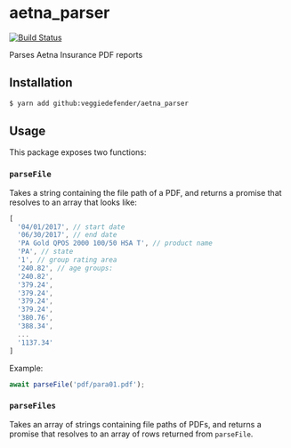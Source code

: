 # aetna_parser

[![Build Status](https://travis-ci.org/veggiedefender/aetna_parser.svg?branch=master)](https://travis-ci.org/veggiedefender/aetna_parser)

Parses Aetna Insurance PDF reports

## Installation

```bash
$ yarn add github:veggiedefender/aetna_parser
```

## Usage
This package exposes two functions:

### `parseFile`

Takes a string containing the file path of a PDF, and returns a promise that resolves to an array
that looks like:

```js
[
  '04/01/2017', // start date
  '06/30/2017', // end date
  'PA Gold QPOS 2000 100/50 HSA T', // product name
  'PA', // state
  '1', // group rating area
  '240.82', // age groups:
  '240.82',
  '379.24',
  '379.24',
  '379.24',
  '379.24',
  '380.76',
  '388.34',
  ...
  '1137.34'
]
```

Example:

```js
await parseFile('pdf/para01.pdf');
```

### `parseFiles`

Takes an array of strings containing file paths of PDFs, and returns a promise that resolves
to an array of rows returned from `parseFile`.
